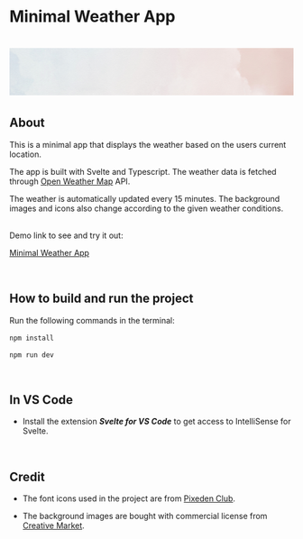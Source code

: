 # Minimal Weather App

# <img src="./public/clouds-with-pink-sky.png" width="1000rem"/>

## About

This is a minimal app that displays the weather based on the users current location.

The app is built with Svelte and Typescript. The weather data is fetched through [Open Weather Map](https://openweathermap.org/) API.

The weather is automatically updated every 15 minutes. The background images and icons also change according to the given weather conditions.

<br>
Demo link to see and try it out:

[Minimal Weather App](https://minimal-weather-app-design.netlify.app/)

<br>

## How to build and run the project

Run the following commands in the terminal:

```
npm install
```
```
npm run dev
```

<br>

## In VS Code

- Install the extension **_Svelte for VS Code_** to get access to IntelliSense for Svelte.

<br>

## Credit

- The font icons used in the project are from [Pixeden Club](https://www.pixeden.com).

- The background images are bought with commercial license from [Creative Market](https://creativemarket.com/).
